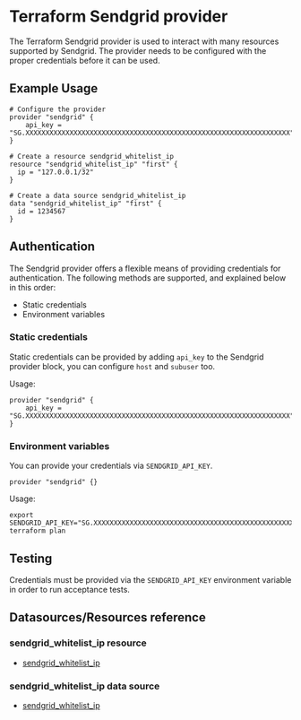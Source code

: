 # Terraform Sendgrid provider

The Terraform Sendgrid provider is used to interact with many resources supported by Sendgrid.
The provider needs to be configured with the proper credentials before it can be used.

## Example Usage

```hcl
# Configure the provider
provider "sendgrid" {
    api_key = "SG.XXXXXXXXXXXXXXXXXXXXXXXXXXXXXXXXXXXXXXXXXXXXXXXXXXXXXXXXXXXXXXXXXX"
}

# Create a resource sendgrid_whitelist_ip
resource "sendgrid_whitelist_ip" "first" {
  ip = "127.0.0.1/32"
}

# Create a data source sendgrid_whitelist_ip
data "sendgrid_whitelist_ip" "first" {
  id = 1234567
}
```

## Authentication

The Sendgrid provider offers a flexible means of providing credentials for authentication.
The following methods are supported, and explained below in this order:

- Static credentials
- Environment variables

### Static credentials

Static credentials can be provided by adding `api_key` to the Sendgrid provider block, you can configure `host` and `subuser` too.

Usage:

```hcl
provider "sendgrid" {
    api_key = "SG.XXXXXXXXXXXXXXXXXXXXXXXXXXXXXXXXXXXXXXXXXXXXXXXXXXXXXXXXXXXXXXXXXX"
}
```

### Environment variables

You can provide your credentials via `SENDGRID_API_KEY`.

```hcl
provider "sendgrid" {}
```

Usage:

```shell
export SENDGRID_API_KEY="SG.XXXXXXXXXXXXXXXXXXXXXXXXXXXXXXXXXXXXXXXXXXXXXXXXXXXXXXXXXXXXXXXXXX"
terraform plan
```

## Testing

Credentials must be provided via the `SENDGRID_API_KEY` environment variable in order to run acceptance tests.

## Datasources/Resources reference

### sendgrid_whitelist_ip resource

- [sendgrid_whitelist_ip](resources/sendgrid_whitelist_ip.md)

### sendgrid_whitelist_ip data source

- [sendgrid_whitelist_ip](data-sources/sendgrid_whitelist_ip.md)
